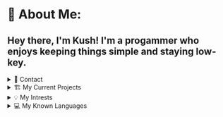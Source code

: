 # 📝 About Me:
Hey there, I'm Kush! I'm a progammer who enjoys keeping things simple and staying low-key. 
---

<details>
  <summary>📩 Contact</summary>

  - **Discord:** [Kush](https://discordapp.com/users/imkush.)


</details>


<details>
  <summary>🏗️ My Current Projects</summary>

- **Visionary:** A Roblox spoofer capable of bypassing Hyperion and Roblox's ban API. Designed for Windows 10/11 x64.

</details>


<details>
  <summary>💡 My Intrests</summary>

- 💻 Coding
- 🤖 Discord Bots
- 📱 UI Design

</details>

<details>
  <summary>💻 My Known Languages</summary>

  ### Programming Languages & Experience
  | ![Python](https://img.shields.io/badge/-Python-blue?style=flat-square&logo=python&logoColor=white)       
  | ![C++](https://img.shields.io/badge/-C%2B%2B-black?style=flat-square&logo=cplusplus&logoColor=white)   
  | ![Lua](https://img.shields.io/badge/Lua-000080?style=for-the-badge&logo=Lua&logoColor=white)     

</details>



